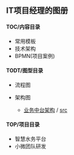## IT项目经理的图册

#### TOC/内容目录

- 常用模板
- 技术架构
- BPMN(项目案例)

#### TODT/图型目录

- 流程图

- 架构图
  - [业务中台架构](./%E6%8A%80%E6%9C%AF%E6%9E%B6%E6%9E%84/%E4%B8%9A%E5%8A%A1%E4%B8%AD%E5%8F%B0%E6%9E%B6%E6%9E%84rlatest.png) / [src](./%E6%8A%80%E6%9C%AF%E6%9E%B6%E6%9E%84/%E4%B8%9A%E5%8A%A1%E4%B8%AD%E5%8F%B0%E6%9E%B6%E6%9E%84.drawio)

#### TOP/项目目录

- 智慧水务平台
- 小微团队研发
